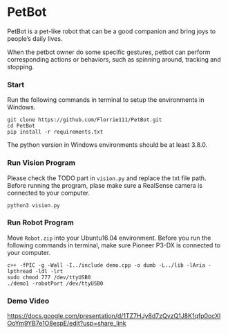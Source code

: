 # PetBot

PetBot is a pet-like robot that can be a good companion and bring joys to people’s daily lives.

When the petbot owner do some specific gestures, petbot can perform corresponding actions or behaviors, such as spinning around, tracking and stopping.

### Start
Run the following commands in terminal to setup the environments in Windows.
```
git clone https://github.com/Florrie111/PetBot.git
cd PetBot
pip install -r requirements.txt
```
The python version  in Windows environments should be at least 3.8.0.

### Run Vision Program
Please check the TODO part in ```vision.py``` and replace the txt file path.
Before running the program, plase make sure a RealSense camera is connected to your computer.
```
python3 vision.py
```

### Run Robot Program
Move ```Robot.zip``` into your Ubuntu16.04 environment.
Before you run the following commands in terminal, make sure Pioneer P3-DX is connected to your computer.
```
c++ -fPIC -g -Wall -I../include demo.cpp -o dumb -L../lib -lAria -lpthread -ldl -lrt
sudo chmod 777 /dev/ttyUSB0
./demo1 -robotPort /dev/ttyUSB0
```

### Demo Video
https://docs.google.com/presentation/d/1TZ7HJy8d7zQvzQ1J8K1qfp0ocXIOoYm9YB7e1O8espE/edit?usp=share_link

